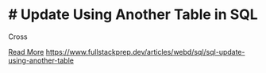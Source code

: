 # # Update Using Another Table in SQL

Cross

[Read More](https://www.fullstackprep.dev/articles/webd/sql/sql-update-using-another-table) https://www.fullstackprep.dev/articles/webd/sql/sql-update-using-another-table